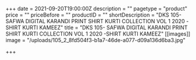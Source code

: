 +++
date = 2021-09-20T19:00:00Z
description = ""
pagetype = "product"
price = ""
priceBefore = ""
productID = ""
shortDescription = "DKS 105- SAFWA DIGITAL KARANDI PRINT SHIRT KURTI COLLECTION VOL 1 2020 -SHIRT KURTI  KAMEEZ"
title = "DKS 105- SAFWA DIGITAL KARANDI PRINT SHIRT KURTI COLLECTION VOL 1 2020 -SHIRT KURTI  KAMEEZ"
[[images]]
image = "/uploads/105_2_8fd504f3-b1a7-46de-a077-d09a136d6ba3.jpg"

+++
